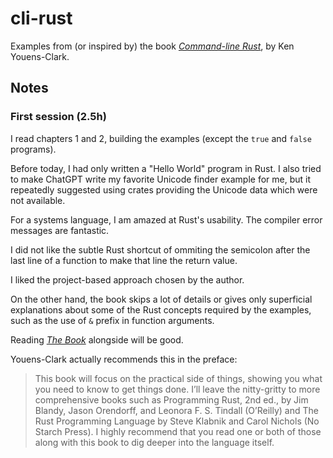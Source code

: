 # cli-rust
Examples from (or inspired by) the book
[_Command-line Rust_](https://www.oreilly.com/library/view/command-line-rust/9781098109424/),
by Ken Youens-Clark.

## Notes

### First session (2.5h)

I read chapters 1 and 2, building the examples (except the `true` and `false` programs).

Before today, I had only written a "Hello World" program in Rust.
I also tried to make ChatGPT write my favorite Unicode finder
example for me,
but it repeatedly suggested using crates providing the Unicode data which were not available.

For a systems language, I am amazed at Rust's usability.
The compiler error messages are fantastic.

I did not like the subtle Rust shortcut of ommiting the semicolon
after the last line of a function to make that line the return value.

I liked the project-based approach chosen by the author.

On the other hand, the book skips a lot of details or 
gives only superficial explanations
about some of the Rust concepts required by the examples,
such as the use of `&` prefix in function arguments.

Reading [_The Book_](https://doc.rust-lang.org/book/) alongside will be good.

Youens-Clark actually recommends this in the preface:

> This book will focus on the practical side of things, showing you what you need to know to get things done. I’ll leave the nitty-gritty to more comprehensive books such as Programming Rust, 2nd ed., by Jim Blandy, Jason Orendorff, and Leonora F. S. Tindall (O’Reilly) and The Rust Programming Language by Steve Klabnik and Carol Nichols (No Starch Press). I highly recommend that you read one or both of those along with this book to dig deeper into the language itself.
